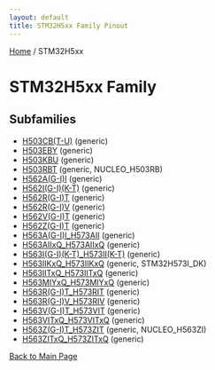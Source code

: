 ```yaml
---
layout: default
title: STM32H5xx Family Pinout
---
```


[Home](../index.md) / STM32H5xx

# STM32H5xx Family

## Subfamilies

- [H503CB(T-U)](H503CB(T-U)/pinout.md) (generic)
- [H503EBY](H503EBY/pinout.md) (generic)
- [H503KBU](H503KBU/pinout.md) (generic)
- [H503RBT](H503RBT/pinout.md) (generic, NUCLEO_H503RB)
- [H562A(G-I)I](H562A(G-I)I/pinout.md) (generic)
- [H562I(G-I)(K-T)](H562I(G-I)(K-T)/pinout.md) (generic)
- [H562R(G-I)T](H562R(G-I)T/pinout.md) (generic)
- [H562R(G-I)V](H562R(G-I)V/pinout.md) (generic)
- [H562V(G-I)T](H562V(G-I)T/pinout.md) (generic)
- [H562Z(G-I)T](H562Z(G-I)T/pinout.md) (generic)
- [H563A(G-I)I_H573AII](H563A(G-I)I_H573AII/pinout.md) (generic)
- [H563AIIxQ_H573AIIxQ](H563AIIxQ_H573AIIxQ/pinout.md) (generic)
- [H563I(G-I)(K-T)_H573II(K-T)](H563I(G-I)(K-T)_H573II(K-T)/pinout.md) (generic)
- [H563IIKxQ_H573IIKxQ](H563IIKxQ_H573IIKxQ/pinout.md) (generic, STM32H573I_DK)
- [H563IITxQ_H573IITxQ](H563IITxQ_H573IITxQ/pinout.md) (generic)
- [H563MIYxQ_H573MIYxQ](H563MIYxQ_H573MIYxQ/pinout.md) (generic)
- [H563R(G-I)T_H573RIT](H563R(G-I)T_H573RIT/pinout.md) (generic)
- [H563R(G-I)V_H573RIV](H563R(G-I)V_H573RIV/pinout.md) (generic)
- [H563V(G-I)T_H573VIT](H563V(G-I)T_H573VIT/pinout.md) (generic)
- [H563VITxQ_H573VITxQ](H563VITxQ_H573VITxQ/pinout.md) (generic)
- [H563Z(G-I)T_H573ZIT](H563Z(G-I)T_H573ZIT/pinout.md) (generic, NUCLEO_H563ZI)
- [H563ZITxQ_H573ZITxQ](H563ZITxQ_H573ZITxQ/pinout.md) (generic)


[Back to Main Page](../index.md)